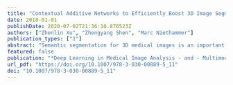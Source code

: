 ```yaml
---
title: "Contextual Additive Networks to Efficiently Boost 3D Image Segmentations"
date: 2018-01-01
publishDate: 2020-07-02T21:36:10.876523Z
authors: ["Zhenlin Xu", "Zhengyang Shen", "Marc Niethammer"]
publication_types: ["1"]
abstract: "Semantic segmentation for 3D medical images is an important task for medical image analysis which would benefit from more efficient approaches. We propose a 3D segmentation framework of cascaded fully convolutional networks (FCNs) with contextual inputs and additive outputs. Compared to previous contextual cascaded networks the additive output forces each subsequent model to refine the output of previous models in the cascade. We use U-Nets of various complexity as elementary FCNs and demonstrate our method for cartilage segmentation on a large set of 3D magnetic resonance images (MRI) of the knee. We show that a cascade of simple U-Nets may for certain tasks be superior to a single deep and complex U-Net with almost two orders of magnitude more parameters. Our framework also allows greater flexibility in trading-off performance and efficiency during testing and training."
featured: false
publication: "*Deep Learning in Medical Image Analysis - and - Multimodal Learning for Clinical Decision Support - 4th International Workshop, DLMIA 2018, and 8th International Workshop, ML-CDS 2018, Held in Conjunction with MICCAI 2018, Granada, Spain, September 20, 2018, Proceedings*"
url_pdf: "https://doi.org/10.1007/978-3-030-00889-5_11"
doi: "10.1007/978-3-030-00889-5_11"
---
```



